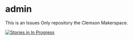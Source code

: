 # admin
This is an Issues Only repository the Clemson Makerspace.

[![Stories in In Progress](https://badge.waffle.io/clemsonMakerspace/admin.svg?label=In%20Progress&title=In%20Progress)](http://waffle.io/clemsonMakerspace/admin)

